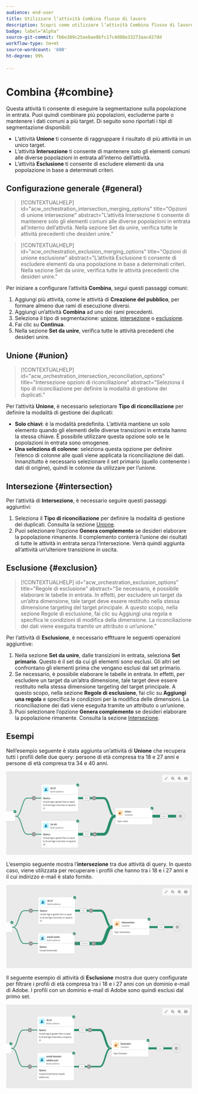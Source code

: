 ```yaml
---
audience: end-user
title: Utilizzare l’attività Combina flusso di lavoro
description: Scopri come utilizzare l’attività Combina flusso di lavoro
badge: label="Alpha"
source-git-commit: fb6e389c25aebae8bfc17c4d88e33273aac427dd
workflow-type: tm+mt
source-wordcount: '688'
ht-degree: 99%

---
```



# Combina {#combine}

Questa attività ti consente di eseguire la segmentazione sulla popolazione in entrata. Puoi quindi combinare più popolazioni, escluderne parte o mantenere i dati comuni a più target. Di seguito sono riportati i tipi di segmentazione disponibili:

<!--
The **Combine** activity can be placed after any other activity, but not at the beginning of the workflow. Any activity can be placed after the **Combine**.
-->

* L’attività **Unione** ti consente di raggruppare il risultato di più attività in un unico target.
* L’attività **Intersezione** ti consente di mantenere solo gli elementi comuni alle diverse popolazioni in entrata all’interno dell’attività.
* L’attività **Esclusione** ti consente di escludere elementi da una popolazione in base a determinati criteri.

## Configurazione generale {#general}

>[!CONTEXTUALHELP]
>id="acw_orchestration_intersection_merging_options"
>title="Opzioni di unione intersezione"
>abstract="L’attività Intersezione ti consente di mantenere solo gli elementi comuni alle diverse popolazioni in entrata all’interno dell’attività. Nella sezione Set da unire, verifica tutte le attività precedenti che desideri unire."

>[!CONTEXTUALHELP]
>id="acw_orchestration_exclusion_merging_options"
>title="Opzioni di unione esclusione"
>abstract="L’attività Esclusione ti consente di escludere elementi da una popolazione in base a determinati criteri. Nella sezione Set da unire, verifica tutte le attività precedenti che desideri unire."

Per iniziare a configurare l’attività **Combina**, segui questi passaggi comuni:

1. Aggiungi più attività, come le attività di **Creazione del pubblico**, per formare almeno due rami di esecuzione diversi.
1. Aggiungi un’attività **Combina** ad uno dei rami precedenti.
1. Seleziona il tipo di segmentazione: [unione](#union), [intersezione](#intersection) o [esclusione](#exclusion).
1. Fai clic su **Continua**.
1. Nella sezione **Set da unire**, verifica tutte le attività precedenti che desideri unire.

## Unione {#union}

>[!CONTEXTUALHELP]
>id="acw_orchestration_intersection_reconciliation_options"
>title="Intersezione opzioni di riconciliazione"
>abstract="Seleziona il tipo di riconciliazione per definire la modalità di gestione dei duplicati."

Per l’attività **Unione**, è necessario selezionare **Tipo di riconciliazione** per definire la modalità di gestione dei duplicati:

* **Solo chiavi**: è la modalità predefinita. L’attività mantiene un solo elemento quando gli elementi delle diverse transizioni in entrata hanno la stessa chiave. È possibile utilizzare questa opzione solo se le popolazioni in entrata sono omogenee.
* **Una seleziona di colonne**: seleziona questa opzione per definire l’elenco di colonne alle quali viene applicata la riconciliazione dei dati. Innanzitutto è necessario selezionare il set primario (quello contenente i dati di origine), quindi le colonne da utilizzare per l’unione.

## Intersezione {#intersection}

Per l’attività di **Intersezione**, è necessario seguire questi passaggi aggiuntivi:

1. Seleziona il **Tipo di riconciliazione** per definire la modalità di gestione dei duplicati. Consulta la sezione [Unione](#union).
1. Puoi selezionare l’opzione **Genera complemento** se desideri elaborare la popolazione rimanente. Il complemento conterrà l’unione dei risultati di tutte le attività in entrata senza l’intersezione. Verrà quindi aggiunta all’attività un’ulteriore transizione in uscita.

## Esclusione {#exclusion}

>[!CONTEXTUALHELP]
>id="acw_orchestration_exclusion_options"
>title="Regole di esclusione"
>abstract="Se necessario, è possibile elaborare le tabelle in entrata. In effetti, per escludere un target da un’altra dimensione, tale target deve essere restituito nella stessa dimensione targeting del target principale. A questo scopo, nella sezione Regole di esclusione, fai clic su Aggiungi una regola e specifica le condizioni di modifica della dimensione. La riconciliazione dei dati viene eseguita tramite un attributo o un’unione."

Per l’attività di **Esclusione**, è necessario effttuare le seguenti operazioni aggiuntive:

1. Nella sezione **Set da unire**, dalle transizioni in entrata, seleziona **Set primario**. Questo è il set da cui gli elementi sono esclusi. Gli altri set confrontano gli elementi prima che vengano esclusi dal set primario.
1. Se necessario, è possibile elaborare le tabelle in entrata. In effetti, per escludere un target da un’altra dimensione, tale target deve essere restituito nella stessa dimensione targeting del target principale. A questo scopo, nella sezione **Regole di esclusione**, fai clic su **Aggiungi una regola** e specifica le condizioni per la modifica delle dimensioni. La riconciliazione dei dati viene eseguita tramite un attributo o un’unione.
1. Puoi selezionare l’opzione **Genera complemento** se desideri elaborare la popolazione rimanente. Consulta la sezione [Intersezione](#intersection).

## Esempi

Nell’esempio seguente è stata aggiunta un’attività di **Unione** che recupera tutti i profili delle due query: persone di età compresa tra 18 e 27 anni e persone di età compresa tra 34 e 40 anni.

![](../assets/workflow-union-example.png)

L’esempio seguente mostra l’**intersezione** tra due attività di query. In questo caso, viene utilizzata per recuperare i profili che hanno tra i 18 e i 27 anni e il cui indirizzo e-mail è stato fornito.

![](../assets/workflow-intersection-example.png)

Il seguente esempio di attività di **Esclusione** mostra due query configurate per filtrare i profili di età compresa tra i 18 e i 27 anni con un dominio e-mail di Adobe. I profili con un dominio e-mail di Adobe sono quindi esclusi dal primo set.

![](../assets/workflow-exclusion-example.png)


